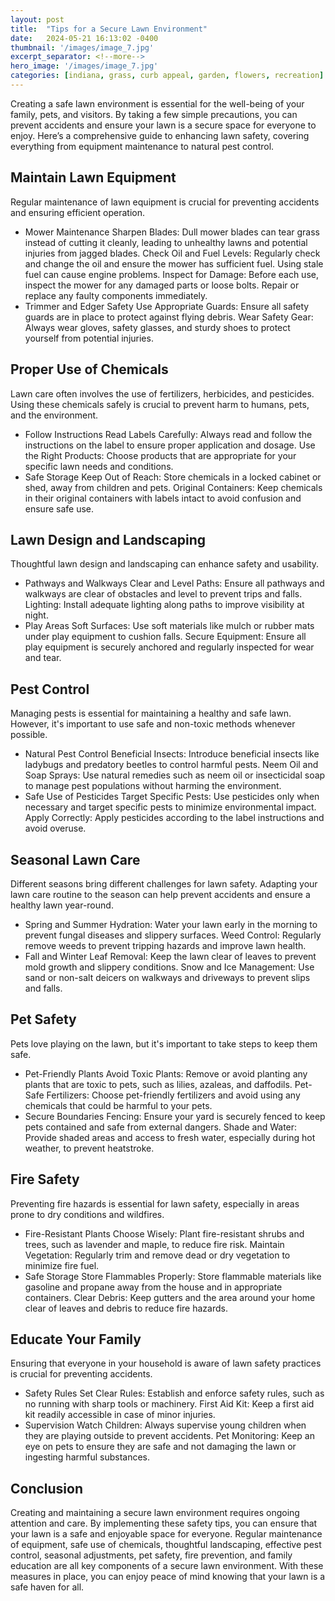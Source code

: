 ```yaml
---
layout: post
title:  "Tips for a Secure Lawn Environment"
date:   2024-05-21 16:13:02 -0400
thumbnail: '/images/image_7.jpg'
excerpt_separator: <!--more-->
hero_image: '/images/image_7.jpg'
categories: [indiana, grass, curb appeal, garden, flowers, recreation]
---
```

Creating a safe lawn environment is essential for the well-being of your family, pets, and visitors. <!--more-->By taking a few simple precautions, you can prevent accidents and ensure your lawn is a secure space for everyone to enjoy. Here’s a comprehensive guide to enhancing lawn safety, covering everything from equipment maintenance to natural pest control.

## Maintain Lawn Equipment
Regular maintenance of lawn equipment is crucial for preventing accidents and ensuring efficient operation.
* Mower Maintenance
Sharpen Blades: Dull mower blades can tear grass instead of cutting it cleanly, leading to unhealthy lawns and potential injuries from jagged blades.
Check Oil and Fuel Levels: Regularly check and change the oil and ensure the mower has sufficient fuel. Using stale fuel can cause engine problems.
Inspect for Damage: Before each use, inspect the mower for any damaged parts or loose bolts. Repair or replace any faulty components immediately.
* Trimmer and Edger Safety
Use Appropriate Guards: Ensure all safety guards are in place to protect against flying debris.
Wear Safety Gear: Always wear gloves, safety glasses, and sturdy shoes to protect yourself from potential injuries.

## Proper Use of Chemicals
Lawn care often involves the use of fertilizers, herbicides, and pesticides. Using these chemicals safely is crucial to prevent harm to humans, pets, and the environment.
* Follow Instructions
Read Labels Carefully: Always read and follow the instructions on the label to ensure proper application and dosage.
Use the Right Products: Choose products that are appropriate for your specific lawn needs and conditions.
* Safe Storage
Keep Out of Reach: Store chemicals in a locked cabinet or shed, away from children and pets.
Original Containers: Keep chemicals in their original containers with labels intact to avoid confusion and ensure safe use.

## Lawn Design and Landscaping
Thoughtful lawn design and landscaping can enhance safety and usability.
* Pathways and Walkways
Clear and Level Paths: Ensure all pathways and walkways are clear of obstacles and level to prevent trips and falls.
Lighting: Install adequate lighting along paths to improve visibility at night.
* Play Areas
Soft Surfaces: Use soft materials like mulch or rubber mats under play equipment to cushion falls.
Secure Equipment: Ensure all play equipment is securely anchored and regularly inspected for wear and tear.

## Pest Control
Managing pests is essential for maintaining a healthy and safe lawn. However, it's important to use safe and non-toxic methods whenever possible.
* Natural Pest Control
Beneficial Insects: Introduce beneficial insects like ladybugs and predatory beetles to control harmful pests.
Neem Oil and Soap Sprays: Use natural remedies such as neem oil or insecticidal soap to manage pest populations without harming the environment.
* Safe Use of Pesticides
Target Specific Pests: Use pesticides only when necessary and target specific pests to minimize environmental impact.
Apply Correctly: Apply pesticides according to the label instructions and avoid overuse.

## Seasonal Lawn Care
Different seasons bring different challenges for lawn safety. Adapting your lawn care routine to the season can help prevent accidents and ensure a healthy lawn year-round.
* Spring and Summer
Hydration: Water your lawn early in the morning to prevent fungal diseases and slippery surfaces.
Weed Control: Regularly remove weeds to prevent tripping hazards and improve lawn health.
* Fall and Winter
Leaf Removal: Keep the lawn clear of leaves to prevent mold growth and slippery conditions.
Snow and Ice Management: Use sand or non-salt deicers on walkways and driveways to prevent slips and falls.

## Pet Safety
Pets love playing on the lawn, but it's important to take steps to keep them safe.
* Pet-Friendly Plants
Avoid Toxic Plants: Remove or avoid planting any plants that are toxic to pets, such as lilies, azaleas, and daffodils.
Pet-Safe Fertilizers: Choose pet-friendly fertilizers and avoid using any chemicals that could be harmful to your pets.
* Secure Boundaries
Fencing: Ensure your yard is securely fenced to keep pets contained and safe from external dangers.
Shade and Water: Provide shaded areas and access to fresh water, especially during hot weather, to prevent heatstroke.

## Fire Safety
Preventing fire hazards is essential for lawn safety, especially in areas prone to dry conditions and wildfires.
* Fire-Resistant Plants
Choose Wisely: Plant fire-resistant shrubs and trees, such as lavender and maple, to reduce fire risk.
Maintain Vegetation: Regularly trim and remove dead or dry vegetation to minimize fire fuel.
* Safe Storage
Store Flammables Properly: Store flammable materials like gasoline and propane away from the house and in appropriate containers.
Clear Debris: Keep gutters and the area around your home clear of leaves and debris to reduce fire hazards.

## Educate Your Family
Ensuring that everyone in your household is aware of lawn safety practices is crucial for preventing accidents.
* Safety Rules
Set Clear Rules: Establish and enforce safety rules, such as no running with sharp tools or machinery.
First Aid Kit: Keep a first aid kit readily accessible in case of minor injuries.
* Supervision
Watch Children: Always supervise young children when they are playing outside to prevent accidents.
Pet Monitoring: Keep an eye on pets to ensure they are safe and not damaging the lawn or ingesting harmful substances.

## Conclusion
Creating and maintaining a secure lawn environment requires ongoing attention and care. By implementing these safety tips, you can ensure that your lawn is a safe and enjoyable space for everyone. Regular maintenance of equipment, safe use of chemicals, thoughtful landscaping, effective pest control, seasonal adjustments, pet safety, fire prevention, and family education are all key components of a secure lawn environment. With these measures in place, you can enjoy peace of mind knowing that your lawn is a safe haven for all.
